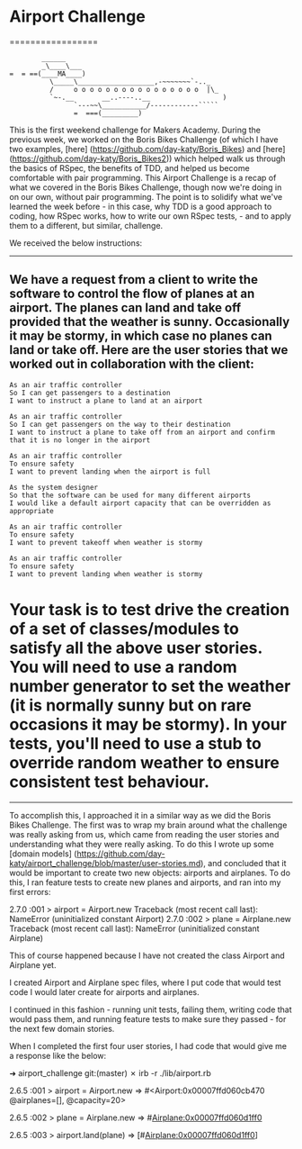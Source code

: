 # Airport Challenge

=================

``````
        ______
        _\____\___
=  = ==(____MA____)
          \_____\___________________,-~~~~~~~`-.._
          /     o o o o o o o o o o o o o o o o  |\_
          `~-.__       __..----..__                  )
                `---~~\___________/------------`````
                =  ===(_________)

``````

This is the first weekend challenge for Makers Academy. During the previous week, we worked on the Boris Bikes Challenge (of which I have two examples, [here] (https://github.com/day-katy/Boris_Bikes) and [here] (https://github.com/day-katy/Boris_Bikes2)) which helped walk us through the basics of RSpec, the benefits of TDD, and helped us become comfortable with pair programming. This Airport Challenge is a recap of what we covered in the Boris Bikes Challenge, though now we're doing in on our own, without pair programming. The point is to solidify what we've learned the week before - in this case, why TDD is a good approach to coding, how RSpec works, how to write our own RSpec tests, - and to apply them to a different, but similar, challenge.

We received the below instructions:

---

## We have a request from a client to write the software to control the flow of planes at an airport. The planes can land and take off provided that the weather is sunny. Occasionally it may be stormy, in which case no planes can land or take off. Here are the user stories that we worked out in collaboration with the client:

```
As an air traffic controller
So I can get passengers to a destination
I want to instruct a plane to land at an airport

As an air traffic controller
So I can get passengers on the way to their destination
I want to instruct a plane to take off from an airport and confirm that it is no longer in the airport

As an air traffic controller
To ensure safety
I want to prevent landing when the airport is full

As the system designer
So that the software can be used for many different airports
I would like a default airport capacity that can be overridden as appropriate

As an air traffic controller
To ensure safety
I want to prevent takeoff when weather is stormy

As an air traffic controller
To ensure safety
I want to prevent landing when weather is stormy
```

# Your task is to test drive the creation of a set of classes/modules to satisfy all the above user stories. You will need to use a random number generator to set the weather (it is normally sunny but on rare occasions it may be stormy). In your tests, you'll need to use a stub to override random weather to ensure consistent test behaviour.

---

To accomplish this, I approached it in a similar way as we did the Boris Bikes Challenge. The first was to wrap my brain around what the challenge was really asking from us, which came from reading the user stories and understanding what they were really asking. To do this I wrote up some [domain models] (https://github.com/day-katy/airport_challenge/blob/master/user-stories.md), and concluded that it would be important to create two new objects: airports and airplanes. To do this, I ran feature tests to create new planes and airports, and ran into my first errors:

2.7.0 :001 > airport = Airport.new
Traceback (most recent call last):
NameError (uninitialized constant Airport)
2.7.0 :002 > plane = Airplane.new
Traceback (most recent call last):
NameError (uninitialized constant Airplane)

This of course happened because I have not created the class Airport and Airplane yet.

I created Airport and Airplane spec files, where I put code that would test code I would later create for airports and airplanes.

I continued in this fashion - running unit tests, failing them, writing code that would pass them, and running feature tests to make sure they passed - for the next few domain stories.

When I completed the first four user stories, I had code that would give me a response like the below:

➜ airport_challenge git:(master) ✗ irb -r ./lib/airport.rb

2.6.5 :001 > airport = Airport.new
=> #<Airport:0x00007ffd060cb470 @airplanes=[], @capacity=20>

2.6.5 :002 > plane = Airplane.new
=> #<Airplane:0x00007ffd060d1ff0>

2.6.5 :003 > airport.land(plane)
=> [#<Airplane:0x00007ffd060d1ff0>]

